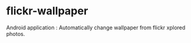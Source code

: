 flickr-wallpaper
================

Android application : Automatically change wallpaper from flickr xplored photos.
